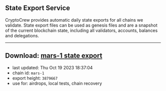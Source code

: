 ## State Export Service
CryptoCrew provides automatic daily state exports for all chains we validate. State export files can be used as genesis files and are a snapshot of the current blockchain state, including all validators, accounts, balances and delegations.

---
**Download: [mars-1 state export](https://dl.ccvalidators.com/SERVICE/mars/mars-1_export_3879667.json)**
---

- last updated: Thu Oct 19 2023 18:37:04
- chain id: `mars-1`
- export height: `3879667`
- use for: airdrops, local tests, chain recovery
